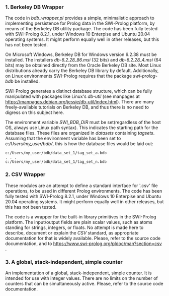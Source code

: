 ### 1. Berkeley DB Wrapper

The code in *bdb_wrapper.pl* provides a simple, minimalistic approach to implementing persistence for Prolog data in the SWI-Prolog platform, by means of the Berkeley DB utility package. The code has been fully tested with SWI-Prolog 8.2.1, under Windows 10 Enterpise and Ubuntu 20.04 operating systems. It might perform equally well in other releases, but this has not been tested.

On Microsoft Windows, Berkeley DB for Windows version 6.2.38 must be installed. The installers *db-6.2.28_86.msi* (32 bits) and *db-6.2.28_4.msi* (64 bits) may be obtained directly from the Oracle Berkeley DB site. Most Linux distributions already carry the Berkeley DB library by default. Additionally, on Linux environments SWI-Prolog requires that the package *swi-prolog-bdb* be installed.

SWI-Prolog generates a distinct database structure, which can be fully manipulated with packages like Linux's *db-util* (see manpages at https://manpages.debian.org/jessie/db-util/index.html). There are many freely-available tutorials on Berkeley DB, and thus there is no need to digress on this subject here.

The environment variable *SWI_BDB_DIR* must be set(regardless of the host OS, always use Linux path syntax). This indicates the starting path for the database files. These files are organized in *datasets* containing *tagsets*. Assuming that the environment variable has been set to *c:/Users/my_user/bdb/*, this is how the database files would be laid out:

~~~
c:/Users/my_user/bdb/data_set_1/tag_set_a.bdb
. . .
c:/Users/my_user/bdb/data_set_1/tag_set_n.bdb
~~~

### 2. CSV Wrapper

These modules are an attempt to define a standard interface for '.csv' file operations, to be used in different Prolog environments. The code has been fully tested with SWI-Prolog 8.2.1, under Windows 10 Enterpise and Ubuntu 20.04 operating systems. It might perform equally well in other releases, but this has not been tested.

The code is a wrapper for the built-in library primitives in the SWI-Prolog platform. The input/output fields are plain scalar values, such as atoms standing for strings, integers, or floats. No attempt is made here to describe, document or explain the *CSV* standard, as appropriate documentation for that is widely available. Please, refer to the source code documentation, and to https://www.swi-prolog.org/pldoc/man?section=csv .

### 3. A global, stack-independent, simple counter

An implementation of a global, stack-independent, simple counter. It is intended for use with integer values. There are no limits on the number of counters that can be simultaneously active. Please, refer to the source code documentation.